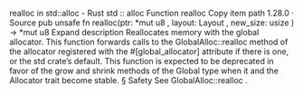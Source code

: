 realloc in std::alloc - Rust
std
::
alloc
Function
realloc
Copy item path
1.28.0
·
Source
pub unsafe fn realloc(ptr:
*mut
u8
, layout:
Layout
, new_size:
usize
) ->
*mut
u8
Expand description
Reallocates memory with the global allocator.
This function forwards calls to the
GlobalAlloc::realloc
method
of the allocator registered with the
#[global_allocator]
attribute
if there is one, or the
std
crate’s default.
This function is expected to be deprecated in favor of the
grow
and
shrink
methods
of the
Global
type when it and the
Allocator
trait become stable.
§
Safety
See
GlobalAlloc::realloc
.